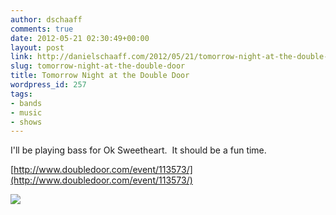 ```yaml
---
author: dschaaff
comments: true
date: 2012-05-21 02:30:49+00:00
layout: post
link: http://danielschaaff.com/2012/05/21/tomorrow-night-at-the-double-door/
slug: tomorrow-night-at-the-double-door
title: Tomorrow Night at the Double Door
wordpress_id: 257
tags:
- bands
- music
- shows
---
```


I'll be playing bass for Ok Sweetheart.  It should be a fun time.




[http://www.doubledoor.com/event/113573/](http://www.doubledoor.com/event/113573/)




![](http://images.baeble-music.com/bblog/10-28-2010/oksweetheart-592.jpg)
